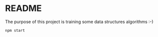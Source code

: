 # README

The purpose of this project is training some data structures algorithms :-)

```shell
npm start
```